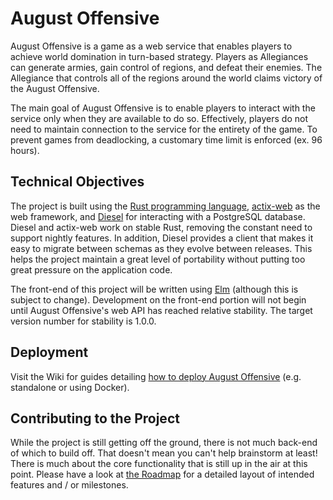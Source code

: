 # August Offensive

August Offensive is a game as a web service that enables players to achieve world domination in turn-based strategy. Players as Allegiances can generate armies, gain control of regions, and defeat their enemies. The Allegiance that controls all of the regions around the world claims victory of the August Offensive.

The main goal of August Offensive is to enable players to interact with the service only when they are available to do so. Effectively, players do not need to maintain connection to the service for the entirety of the game. To prevent games from deadlocking, a customary time limit is enforced (ex. 96 hours).

## Technical Objectives

The project is built using the [Rust programming language](https://www.rust-lang.org/en-US/), [actix-web](https://actix.rs/) as the web framework, and [Diesel](https://diesel.rs/) for interacting with a PostgreSQL database. Diesel and actix-web work on stable Rust, removing the constant need to support nightly features. In addition, Diesel provides a client that makes it easy to migrate between schemas as they evolve between releases. This helps the project maintain a great level of portability without putting too great pressure on the application code.

The front-end of this project will be written using [Elm](https://elm-lang.org/) (although this is subject to change). Development on the front-end portion will not begin until August Offensive's web API has reached relative stability. The target version number for stability is 1.0.0.

## Deployment

Visit the Wiki for guides detailing [how to deploy August Offensive](https://github.com/kjhoerr/august-offensive/wiki/Deployment) (e.g. standalone or using Docker).

## Contributing to the Project

While the project is still getting off the ground, there is not much back-end of which to build off. That doesn't mean you can't help brainstorm at least! There is much about the core functionality that is still up in the air at this point. Please have a look at [the Roadmap](https://github.com/kjhoerr/august-offensive/wiki/Roadmap) for a detailed layout of intended features and / or milestones.
